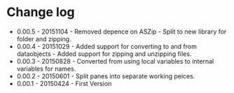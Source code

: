 # Change log

- 0.00.5 - 20151104 - Removed depence on ASZip - Split to new library for folder and zipping.
- 0.00.4 - 20151029 - Added support for converting to and from dataobjects
				    - Added support for zipping and unzipping files.
- 0.00.3 - 20150828 - Converted from using local variables to internal variables for names.
- 0.00.2 - 20150601 - Split panes into separate working peices.
- 0.00.1 - 20150424 - First Version